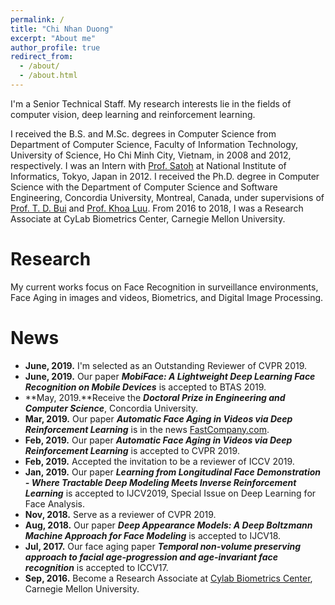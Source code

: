 ```yaml
---
permalink: /
title: "Chi Nhan Duong"
excerpt: "About me"
author_profile: true
redirect_from: 
  - /about/
  - /about.html
---
```


I'm a Senior Technical Staff. My research interests lie in the fields of computer vision, deep learning and reinforcement learning. 

I received the B.S. and M.Sc. degrees in Computer Science from Department of Computer Science, Faculty of Information Technology, University of Science, Ho Chi Minh City, Vietnam, in 2008 and 2012, respectively. I was an Intern with [Prof. Satoh](http://research.nii.ac.jp/~satoh/index.html) at National Institute of Informatics, Tokyo, Japan in 2012. I received the Ph.D. degree in Computer Science with the Department of Computer Science and Software Engineering, Concordia University, Montreal, Canada, under supervisions of [Prof. T. D. Bui](https://users.encs.concordia.ca/~bui/) and [Prof. Khoa Luu](http://csce.uark.edu/~khoaluu/). 
From 2016 to 2018, I was a Research Associate at CyLab Biometrics Center, Carnegie Mellon University. 

Research
======
My current works focus on Face Recognition in surveillance environments, Face Aging in images and videos, Biometrics, and Digital Image Processing.

News
======
  * **June, 2019.** I'm selected as an Outstanding Reviewer of CVPR 2019.
  * **June, 2019.** Our paper ***MobiFace: A Lightweight Deep Learning Face Recognition on Mobile Devices*** is accepted to BTAS 2019.
  * **May, 2019.**Receive the ***Doctoral Prize in Engineering and Computer Science***, Concordia University.
  * **Mar, 2019.** Our paper ***Automatic Face Aging in Videos via Deep Reinforcement Learning*** is in the news [FastCompany.com](https://www.fastcompany.com/90314606/this-new-ai-tool-makes-creepily-realistic-videos-of-faces-in-the-future).
   * **Feb, 2019.** Our paper ***Automatic Face Aging in Videos via Deep Reinforcement Learning*** is accepted to CVPR 2019.
   * **Feb, 2019.** Accepted the invitation to be a reviewer of ICCV 2019.
   * **Jan, 2019.** Our paper ***Learning from Longitudinal Face Demonstration - Where Tractable Deep Modeling Meets Inverse Reinforcement Learning*** is accepted to IJCV2019, Special Issue on Deep Learning for Face Analysis.
   * **Nov, 2018.** Serve as a reviewer of CVPR 2019.
   * **Aug, 2018.** Our paper ***Deep Appearance Models: A Deep Boltzmann Machine Approach for Face Modeling*** is accepted to IJCV18.
   * **Jul, 2017.** Our face aging paper ***Temporal non-volume preserving approach to facial age-progression and age-invariant face recognition*** is accepted to ICCV17.
   * **Sep, 2016.** Become a Research Associate at [Cylab Biometrics Center](http://www.cmu-biometrics.org), Carnegie Mellon University.
